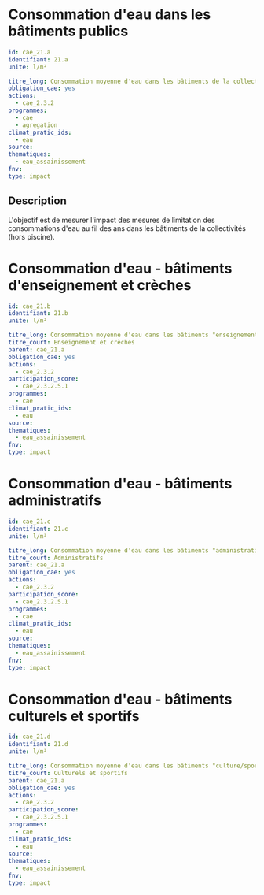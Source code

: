 # Consommation d'eau dans les bâtiments publics
```yaml
id: cae_21.a
identifiant: 21.a
unite: l/m²

titre_long: Consommation moyenne d'eau dans les bâtiments de la collectivité (l/m²)
obligation_cae: yes
actions:
  - cae_2.3.2
programmes:
  - cae
  - agregation
climat_pratic_ids:
  - eau
source:
thematiques:
  - eau_assainissement
fnv: 
type: impact

```
## Description
L'objectif est de mesurer l'impact des mesures de limitation des consommations d'eau au fil des ans dans les bâtiments de la collectivités (hors piscine).


# Consommation d'eau - bâtiments d'enseignement et crèches
```yaml
id: cae_21.b
identifiant: 21.b
unite: l/m²

titre_long: Consommation moyenne d'eau dans les bâtiments "enseignement/crèche" de la collectivité (l/m²)
titre_court: Enseignement et crèches
parent: cae_21.a
obligation_cae: yes
actions:
  - cae_2.3.2
participation_score:
  - cae_2.3.2.5.1
programmes:
  - cae
climat_pratic_ids:
  - eau
source:
thematiques:
  - eau_assainissement
fnv: 
type: impact
```

# Consommation d'eau - bâtiments administratifs
```yaml
id: cae_21.c
identifiant: 21.c
unite: l/m²

titre_long: Consommation moyenne d'eau dans les bâtiments "administration" de la collectivité (l/m²)
titre_court: Administratifs
parent: cae_21.a
obligation_cae: yes
actions:
  - cae_2.3.2
participation_score:
  - cae_2.3.2.5.1
programmes:
  - cae
climat_pratic_ids:
  - eau
source:
thematiques:
  - eau_assainissement
fnv: 
type: impact
```

# Consommation d'eau - bâtiments culturels et sportifs
```yaml
id: cae_21.d
identifiant: 21.d
unite: l/m²

titre_long: Consommation moyenne d'eau dans les bâtiments "culture/sport" de la collectivité (l/m²)
titre_court: Culturels et sportifs
parent: cae_21.a
obligation_cae: yes
actions:
  - cae_2.3.2
participation_score:
  - cae_2.3.2.5.1
programmes:
  - cae
climat_pratic_ids:
  - eau
source:
thematiques:
  - eau_assainissement
fnv: 
type: impact
```
